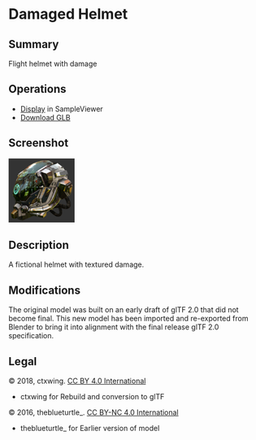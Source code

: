 # Damaged Helmet

## Summary

Flight helmet with damage

## Operations

* [Display](https://github.khronos.org/glTF-Sample-Viewer-Release/?model=https://raw.GithubUserContent.com/KhronosGroup/glTF-Sample-Assets/main/./Models/DamagedHelmet/glTF-Binary/DamagedHelmet.glb) in SampleViewer
* [Download GLB](https://raw.GithubUserContent.com/KhronosGroup/glTF-Sample-Assets/main/./Models/DamagedHelmet/glTF-Binary/DamagedHelmet.glb)

## Screenshot

![screenshot](screenshot/screenshot.png)

## Description

A fictional helmet with textured damage.

## Modifications

The original model was built on an early draft of glTF 2.0 that did not become final.  This new model has been imported and re-exported from Blender to bring it into alignment with the final release glTF 2.0 specification.

## Legal

&copy; 2018, ctxwing. [CC BY 4.0 International](https://creativecommons.org/licenses/by/4.0/legalcode)

 - ctxwing for Rebuild and conversion to glTF

&copy; 2016, theblueturtle_. [CC BY-NC 4.0 International](https://creativecommons.org/licenses/by-nc/4.0/legalcode)

 - theblueturtle_ for Earlier version of model
